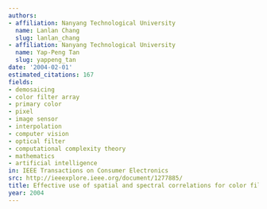 ```yaml
---
authors:
- affiliation: Nanyang Technological University
  name: Lanlan Chang
  slug: lanlan_chang
- affiliation: Nanyang Technological University
  name: Yap-Peng Tan
  slug: yappeng_tan
date: '2004-02-01'
estimated_citations: 167
fields:
- demosaicing
- color filter array
- primary color
- pixel
- image sensor
- interpolation
- computer vision
- optical filter
- computational complexity theory
- mathematics
- artificial intelligence
in: IEEE Transactions on Consumer Electronics
src: http://ieeexplore.ieee.org/document/1277885/
title: Effective use of spatial and spectral correlations for color filter array demosaicking
year: 2004
---
```

